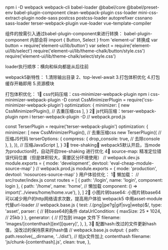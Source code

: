 npm i -D webpack webpack-cli babel-loader @babel/core @babel/preset-env babel-plugin-component clean-webpack-plugin css-loader mini-css-extract-plugin node-sass postcss postcss-loader autoprefixer cssnano sass-loader terser-webpack-plugin vue-loader vue-template-compiler

组件的按需引入通过babel-plugin-component来进行转换：
    babel-plugin-component 内部会将 import { Button, Select } from 'element-ui' 转换成 
    var button = require('element-ui/lib/button')
    var select = require('element-ui/lib/select')
    require('element-ui/lib/theme-chalk/button/style.css')
    require('element-ui/lib/theme-chalk/select/style.css')

loader执行顺序：横向和纵向都是从后往前

webpack5新特性：
1.清除输出目录 
2、top-level-await
3.打包体积优化
4.打包缓存开箱即用
5.资源模块


<!-- webpack常见优化： -->
打包体积优化：
1⃣️ css代码压缩：css-minimizer-webpack-plugin
  npm i css-minimizer-webpack-plugin -D
  const CssMinimizerPlugin = require('css-minimizer-webpack-plugin')
  optimization: {
    minimizer: [
      new CssMinimizerPlugin(), // 去重压缩css
    ],
  }
2⃣️ js代码压缩：terser-webpack-plugin
  npm i terser-webpack-plugin -D
  // webpack.prod.js

  const TerserPlugin = require('terser-webpack-plugin')
    optimization: {
      minimizer: [
        new CssMinimizerPlugin(), // 去重压缩css
        new TerserPlugin({ // 压缩JS代码
          terserOptions: {
            compress: {
              drop_console: true, // 去除console
            },
          },
        }), // 压缩JavaScript
      ],
    }
3⃣️ tree-shaking： webpack5默认开启，当mode为production时，自动开启tree-shaking 进行优化
4⃣️ source-map: 精准定位错误代码位置（但是体积较大，需要区分环境使用）
  // webpack.dev.js
  module.exports = {
    mode: 'development',
    devtool: 'eval-cheap-module-source-map'
  }
  // webpack.prod.js
  module.exports = {
    mode: 'production',
    devtool: 'nosources-source-map'
  }
用户体验优化：
1⃣️ 懒加载：
  // src/router/index.js
  const routes = [
    {
      path: '/login',
      name: 'login',
      component: login
    },
    {
      path: '/home',
      name: 'home',
      // 懒加载
      component: () => import('../views/home/home.vue'),
    },
  ]
2⃣️ 小图片转base64: 小图片转base64可以减少用户的http网络请求次数，提高用户体验
  webpack5 中用asset-module 代替url-loader
  // webpack.base.js
  {
    test: /\.(png|jpe?g|gif|svg|webp)$/,
    type: 'asset',
    parser: {
      // 转base64的条件
      dataUrlCondition: {
        maxSize: 25 * 1024, // 25kb
      }
    },
    generator: {
      // 打包到 image 文件下
      filename: 'images/[contenthash][ext][query]',
    },
  },
3⃣️ 配置hash:改过的文件更新hash值，没改过的保持原来的hash值
  // webpack.base.js
  output: {
    path: path.resolve(__dirname, '../dist'),
    // 给js文件加上 contenthash
    filename: 'js/chunk-[contenthash].js',
    clean: true,
  },
